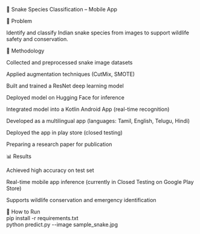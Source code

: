 🐍 Snake Species Classification – Mobile App  
  
📌 Problem

Identify and classify Indian snake species from images to support wildlife safety and conservation.

🔧 Methodology

Collected and preprocessed snake image datasets

Applied augmentation techniques (CutMix, SMOTE)

Built and trained a ResNet deep learning model

Deployed model on Hugging Face for inference

Integrated model into a Kotlin Android App (real-time recognition)

Developed as a multilingual app (languages: Tamil, English, Telugu, Hindi)

Deployed the app in play store (closed testing)

Preparing a research paper for publication

📊 Results

Achieved high accuracy on test set

Real-time mobile app inference (currently in Closed Testing on Google Play Store)

Supports wildlife conservation and emergency identification

🚀 How to Run  
pip install -r requirements.txt  
python predict.py --image sample_snake.jpg
